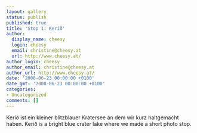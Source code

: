 ```yaml
---
layout: gallery
status: publish
published: true
title: 'Stop 1: Kerið'
author:
  display_name: cheesy
  login: cheesy
  email: christine@cheesy.at
  url: http://www.cheesy.at/
author_login: cheesy
author_email: christine@cheesy.at
author_url: http://www.cheesy.at/
date: '2008-06-23 00:00:00 +0100'
date_gmt: '2008-06-23 00:00:00 +0100'
categories:
- Uncategorized
comments: []
---
```

<!--:de-->Kerið ist ein kleiner blitzblauer Kratersee an dem wir kurz haltgemacht haben.
<!--:--><!--:en-->Kerið is a bright blue crater lake where we made a short photo stop.
<!--:-->
